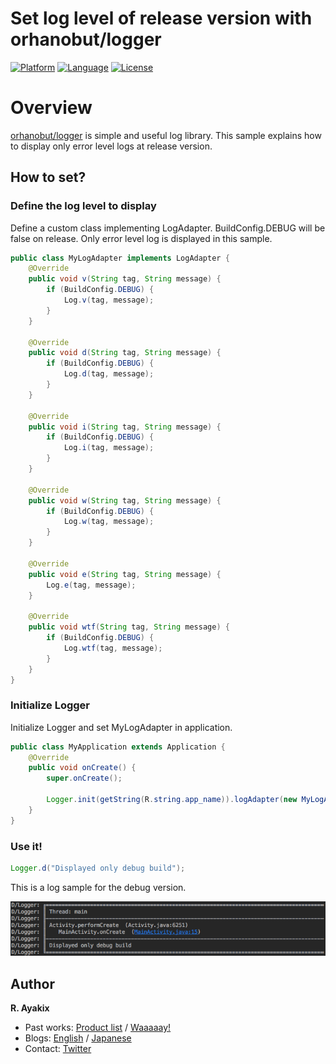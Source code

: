 Set log level of release version with orhanobut/logger
===========

[![Platform](http://img.shields.io/badge/platform-ios-blue.svg?style=flat
)](https://developer.apple.com/iphone/index.action)
[![Language](http://img.shields.io/badge/language-swift-brightgreen.svg?style=flat
)](https://developer.apple.com/swift)
[![License](http://img.shields.io/badge/license-MIT-lightgrey.svg?style=flat
)](http://mit-license.org)

# Overview
[orhanobut/logger](https://github.com/orhanobut/logger) is simple and useful log library.
This sample explains how to display only error level logs at release version.

## How to set?
### Define the log level to display
Define a custom class implementing LogAdapter.
BuildConfig.DEBUG will be false on release.
Only error level log is displayed in this sample.

```java
public class MyLogAdapter implements LogAdapter {
    @Override
    public void v(String tag, String message) {
        if (BuildConfig.DEBUG) {
            Log.v(tag, message);
        }
    }

    @Override
    public void d(String tag, String message) {
        if (BuildConfig.DEBUG) {
            Log.d(tag, message);
        }
    }

    @Override
    public void i(String tag, String message) {
        if (BuildConfig.DEBUG) {
            Log.i(tag, message);
        }
    }

    @Override
    public void w(String tag, String message) {
        if (BuildConfig.DEBUG) {
            Log.w(tag, message);
        }
    }

    @Override
    public void e(String tag, String message) {
        Log.e(tag, message);
    }

    @Override
    public void wtf(String tag, String message) {
        if (BuildConfig.DEBUG) {
            Log.wtf(tag, message);
        }
    }
}
```

### Initialize Logger
Initialize Logger and set MyLogAdapter in application.

```java
public class MyApplication extends Application {
    @Override
    public void onCreate() {
        super.onCreate();

        Logger.init(getString(R.string.app_name)).logAdapter(new MyLogAdapter());
    }
}
```

### Use it!
```java
Logger.d("Displayed only debug build");
```

This is a log sample for the debug version.

![image1](./images/image1.png)

## Author

**R. Ayakix**

- Past works: [Product list](http://ayakix.com/) / [Waaaaay!](http://waaaaay.com/)
- Blogs: [English](https://medium.com/@Ayakix) / [Japanese](http://blog.ayakix.com/)
- Contact: [Twitter](https://twitter.com/ayakix)
